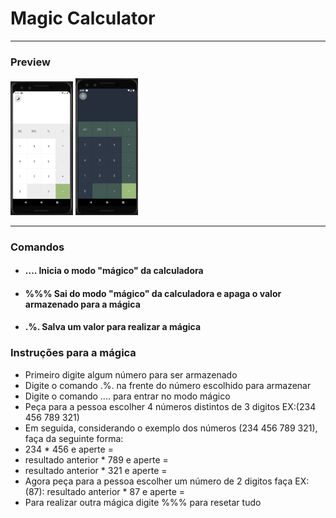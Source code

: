 # Magic Calculator

<hr>
<h3> Preview</h3>
<img src="./assets/Screenshot_1.png" width="100"/>
<img src="./assets/Screenshot_2.png" width="100"/>

<hr>

<h3>Comandos </h3>

<ul>
    <li>
        <h4><strong>....</strong> Inicia o modo "mágico" da calculadora
    </h4>
    <li>
        <h4><strong>%%%</strong> Sai do modo "mágico" da calculadora e apaga o valor armazenado para a mágica
        </h4>
    </li>
    <li>
        <h4><strong>.%.</strong> Salva um valor para realizar a mágica
    </h4>
    </li>
</ul>

<h3>Instruções para a mágica </h3>
<ul> 
<li>Primeiro digite algum número para ser armazenado</li>
<li>Digite o comando .%. na frente do número escolhido para armazenar</li>
<li>Digite o comando .... para entrar no modo mágico</li>
<li>Peça para a pessoa escolher 4 números distintos de 3 digitos EX:(234 456 789 321)</li>
<li>Em seguida, considerando o exemplo dos números (234 456 789 321), faça da seguinte forma:</li>
<li>234 * 456 e aperte =</li>
<li>resultado anterior * 789 e aperte =</li>
<li>resultado anterior * 321 e aperte =</li>
<li>Agora peça para a pessoa escolher um número de 2 digitos faça EX:(87): resultado anterior * 87 e aperte =</li>
<li>Para realizar outra mágica digite %%% para resetar tudo</li>
</ul>

